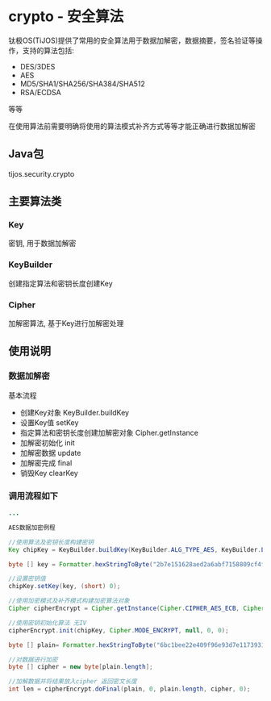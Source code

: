 # crypto - 安全算法

钛极OS(TiJOS)提供了常用的安全算法用于数据加解密，数据摘要，签名验证等操作，支持的算法包括:

- DES/3DES
- AES
- MD5/SHA1/SHA256/SHA384/SHA512
- RSA/ECDSA

等等

在使用算法前需要明确将使用的算法模式补齐方式等等才能正确进行数据加解密

## Java包

tijos.security.crypto

## 主要算法类

### Key

密钥, 用于数据加解密

### KeyBuilder 

创建指定算法和密钥长度创建Key

### Cipher 

加解密算法, 基于Key进行加解密处理

## 使用说明

### 数据加解密

基本流程

- 创建Key对象 KeyBuilder.buildKey
- 设置Key值 setKey
- 指定算法和密钥长度创建加解密对象 Cipher.getInstance
- 加解密初始化  init
- 加解密数据 update
- 加解密完成 final 
- 销毁Key  clearKey

### 调用流程如下

```java
...

AES数据加密例程

//使用算法及密钥长度构建密钥
Key chipKey = KeyBuilder.buildKey(KeyBuilder.ALG_TYPE_AES, KeyBuilder.LENGTH_AES_128, false);

byte [] key = Formatter.hexStringToByte("2b7e151628aed2a6abf7158809cf4f3c");

//设置密钥值 
chipKey.setKey(key, (short) 0);

//使用加密模式及补齐模式构建加密算法对象
Cipher cipherEncrypt = Cipher.getInstance(Cipher.CIPHER_AES_ECB, Cipher.PAD_NOPAD);

//使用密钥初始化算法 无IV
cipherEncrypt.init(chipKey, Cipher.MODE_ENCRYPT, null, 0, 0);

byte [] plain= Formatter.hexStringToByte("6bc1bee22e409f96e93d7e117393172a");

//对数据进行加密
byte [] cipher = new byte[plain.length];

//加解数据并将结果放入cipher 返回密文长度
int len = cipherEncrypt.doFinal(plain, 0, plain.length, cipher, 0);


```
